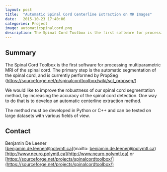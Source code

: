 ```yaml
---
layout: post
title:  "Automatic Spinal Cord Centerline Extraction on MR Images"
date:   2015-10-23 17:40:06
categories: Project
image: automaticspinalcord.png
description: The Spinal Cord Toolbox is the first software for processing multiparametric MRI of the spinal cord. The primary step is the automatic segmentation of the spinal cord, and is currently performed by PropSeg.
---
```

## Summary
The Spinal Cord Toolbox is the first software for processing multiparametric MRI of the spinal cord. The primary step is the automatic segmentation of the spinal cord, and is currently performed by PropSeg (https://sourceforge.net/p/spinalcordtoolbox/wiki/sct_propseg/).

We would like to improve the robustness of our spinal cord segmentation method, by increasing the accuracy of the spinal cord detection. One way to do that is to develop an automatic centerline extraction method.

The method must be developed in Python or C++ and can be tested on large datasets with various fields of view.

## Contact  
Benjamin De Leener  
[benjamin.de.leener@polymtl.ca](mailto: benjamin.de.leener@polymtl.ca)  
[http://www.neuro.polymtl.ca](http://www.neuro.polymtl.ca) or [https://sourceforge.net/projects/spinalcordtoolbox/](https://sourceforge.net/projects/spinalcordtoolbox/)  

